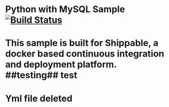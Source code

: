 Python with MySQL Sample [![Build Status](https://apibeta.shippable.com/projects/537665ba4f325a2600369f3e/badge/master)](https://beta.shippable.com/projects/537665ba4f325a2600369f3e)
===================

This sample is built for Shippable, a docker based continuous integration and deployment platform.
##testing##
test
=======================
Yml file deleted 
======================
